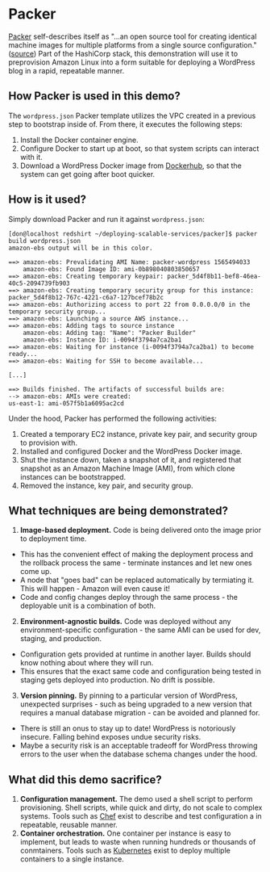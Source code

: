 # Packer

[Packer](https://packer.io) self-describes itself as "...an open source tool for creating identical machine images for multiple platforms from a single source configuration." ([source](http://packer.io/intro/index.html#what-is-packer-)) Part of the HashiCorp stack, this demonstration will use it to preprovision Amazon Linux into a form suitable for deploying a WordPress blog in a rapid, repeatable manner.

## How Packer is used in this demo?
The `wordpress.json` Packer template utilizes the VPC created in a previous step to bootstrap inside of. From there, it executes the following steps:
1. Install the Docker container engine.
2. Configure Docker to start up at boot, so that system scripts can interact with it.
3. Download a WordPress Docker image from [Dockerhub](https://hub.docker.com/_/wordpress), so that the system can get going after boot quicker.

## How is it used?
Simply download Packer and run it against `wordpress.json`:
```
[don@localhost redshirt ~/deploying-scalable-services/packer]$ packer build wordpress.json 
amazon-ebs output will be in this color.

==> amazon-ebs: Prevalidating AMI Name: packer-wordpress 1565494033
    amazon-ebs: Found Image ID: ami-0b898040803850657
==> amazon-ebs: Creating temporary keypair: packer_5d4f8b11-bef8-46ea-40c5-2094739fb903
==> amazon-ebs: Creating temporary security group for this instance: packer_5d4f8b12-767c-4221-c6a7-127bcef78b2c
==> amazon-ebs: Authorizing access to port 22 from 0.0.0.0/0 in the temporary security group...
==> amazon-ebs: Launching a source AWS instance...
==> amazon-ebs: Adding tags to source instance
    amazon-ebs: Adding tag: "Name": "Packer Builder"
    amazon-ebs: Instance ID: i-0094f3794a7ca2ba1
==> amazon-ebs: Waiting for instance (i-0094f3794a7ca2ba1) to become ready...
==> amazon-ebs: Waiting for SSH to become available...
 
[...]

==> Builds finished. The artifacts of successful builds are:
--> amazon-ebs: AMIs were created:
us-east-1: ami-057f5b1a6095ac2cd
```

Under the hood, Packer has performed the following activities:

1. Created a temporary EC2 instance, private key pair, and security group to provision with.
2. Installed and configured Docker and the WordPress Docker image.
3. Shut the instance down, taken a snapshot of it, and registered that snapshot as an Amazon Machine Image (AMI), from which clone instances can be bootstrapped.
4. Removed the instance, key pair, and security group.

## What techniques are being demonstrated?

1. **Image-based deployment.** Code is being delivered onto the image prior to deployment time.
  * This has the convenient effect of making the deployment process and the rollback process the same - terminate instances and let new ones come up.
  * A node that "goes bad" can be replaced automatically by termiating it. This will happen - Amazon will even cause it!
  * Code and config changes deploy through the same process - the deployable unit is a combination of both.
2. **Environment-agnostic builds.** Code was deployed without any environment-specific configuration - the same AMI can be used for dev, staging, and production.
  * Configuration gets provided at runtime in another layer. Builds should know nothing about where they will run.
  * This ensures that the exact same code and configuration being tested in staging gets deployed into production. No drift is possible.
3. **Version pinning.** By pinning to a particular version of WordPress, unexpected surprises - such as being upgraded to a new version that requires a manual database migration - can be avoided and planned for.
  * There is still an onus to stay up to date! WordPress is notoriously insecure. Falling behind exposes undue security risks.
  * Maybe a security risk is an acceptable tradeoff for WordPress throwing errors to the user when the database schema changes under the hood.

## What did this demo sacrifice?
1. **Configuration management.** The demo used a shell script to perform provisioning. Shell scripts, while quick and dirty, do not scale to complex systems. Tools such as [Chef](https://chef.io) exist to describe and test configuration a in repeatable, reusable manner.
2. **Container orchestration.** One container per instance is easy to implement, but leads to waste when running hundreds or thousands of conmtainers. Tools such as [Kubernetes](https://kubernetes.io/) exist to deploy multiple containers to a single instance.
